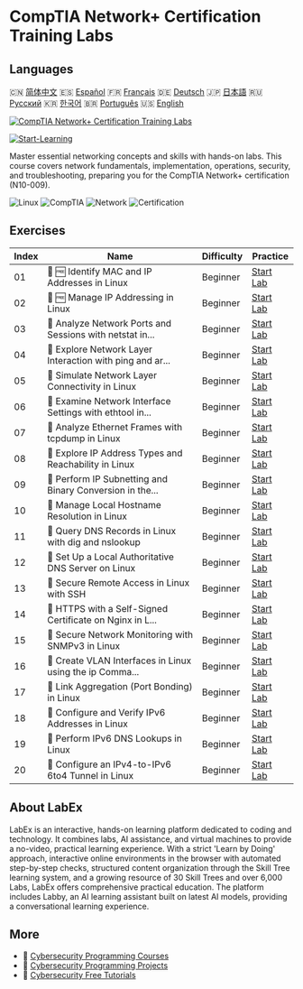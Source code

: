 # CompTIA Network+ Certification Training Labs

## Languages

🇨🇳 [简体中文](README_zh.md) 🇪🇸 [Español](README_es.md) 🇫🇷 [Français](README_fr.md) 🇩🇪 [Deutsch](README_de.md) 🇯🇵 [日本語](README_ja.md) 🇷🇺 [Русский](README_ru.md) 🇰🇷 [한국어](README_ko.md) 🇧🇷 [Português](README_pt.md) 🇺🇸 [English](README.md) 

[![CompTIA Network+ Certification Training Labs](https://cover-creator.labex.io/comptia-network-plus-training-labs.png)](https://labex.io/courses/comptia-network-plus-training-labs)

[![Start-Learning](https://img.shields.io/badge/Start-Learning-whitesmoke?style=for-the-badge)](https://labex.io/courses/comptia-network-plus-training-labs)

Master essential networking concepts and skills with hands-on labs. This course covers network fundamentals, implementation, operations, security, and troubleshooting, preparing you for the CompTIA Network+ certification (N10-009).

![Linux](https://img.shields.io/badge/Linux-whitesmoke?style=for-the-badge&logo=linux)
![CompTIA](https://img.shields.io/badge/CompTIA-whitesmoke?style=for-the-badge&logo=comptia)
![Network](https://img.shields.io/badge/Network-whitesmoke?style=for-the-badge&logo=network)
![Certification](https://img.shields.io/badge/Certification-whitesmoke?style=for-the-badge&logo=certification)


## Exercises

|   Index | Name                                                      | Difficulty   | Practice                                                                                                                                            |
|---------|-----------------------------------------------------------|--------------|-----------------------------------------------------------------------------------------------------------------------------------------------------|
|      01 | 📖 🆓 Identify MAC and IP Addresses in Linux              | Beginner     | <a target='_blank' href='https://labex.io/tutorials/comptia-identify-mac-and-ip-addresses-in-linux-592731'>Start Lab</a>                            |
|      02 | 📖 🆓 Manage IP Addressing in Linux                       | Beginner     | <a target='_blank' href='https://labex.io/tutorials/comptia-manage-ip-addressing-in-linux-592736'>Start Lab</a>                                     |
|      03 | 📖  Analyze Network Ports and Sessions with netstat in... | Beginner     | <a target='_blank' href='https://labex.io/tutorials/comptia-analyze-network-ports-and-sessions-with-netstat-in-linux-592741'>Start Lab</a>          |
|      04 | 📖  Explore Network Layer Interaction with ping and ar... | Beginner     | <a target='_blank' href='https://labex.io/tutorials/comptia-explore-network-layer-interaction-with-ping-and-arp-in-linux-592746'>Start Lab</a>      |
|      05 | 📖  Simulate Network Layer Connectivity in Linux          | Beginner     | <a target='_blank' href='https://labex.io/tutorials/comptia-simulate-network-layer-connectivity-in-linux-592752'>Start Lab</a>                      |
|      06 | 📖  Examine Network Interface Settings with ethtool in... | Beginner     | <a target='_blank' href='https://labex.io/tutorials/comptia-examine-network-interface-settings-with-ethtool-in-linux-592759'>Start Lab</a>          |
|      07 | 📖  Analyze Ethernet Frames with tcpdump in Linux         | Beginner     | <a target='_blank' href='https://labex.io/tutorials/comptia-analyze-ethernet-frames-with-tcpdump-in-linux-592765'>Start Lab</a>                     |
|      08 | 📖  Explore IP Address Types and Reachability in Linux    | Beginner     | <a target='_blank' href='https://labex.io/tutorials/comptia-explore-ip-address-types-and-reachability-in-linux-592780'>Start Lab</a>                |
|      09 | 📖  Perform IP Subnetting and Binary Conversion in the... | Beginner     | <a target='_blank' href='https://labex.io/tutorials/comptia-perform-ip-subnetting-and-binary-conversion-in-the-linux-terminal-592782'>Start Lab</a> |
|      10 | 📖  Manage Local Hostname Resolution in Linux             | Beginner     | <a target='_blank' href='https://labex.io/tutorials/comptia-manage-local-hostname-resolution-in-linux-592792'>Start Lab</a>                         |
|      11 | 📖  Query DNS Records in Linux with dig and nslookup      | Beginner     | <a target='_blank' href='https://labex.io/tutorials/comptia-query-dns-records-in-linux-with-dig-and-nslookup-592796'>Start Lab</a>                  |
|      12 | 📖  Set Up a Local Authoritative DNS Server on Linux      | Beginner     | <a target='_blank' href='https://labex.io/tutorials/comptia-set-up-a-local-authoritative-dns-server-on-linux-592803'>Start Lab</a>                  |
|      13 | 📖  Secure Remote Access in Linux with SSH                | Beginner     | <a target='_blank' href='https://labex.io/tutorials/comptia-secure-remote-access-in-linux-with-ssh-592816'>Start Lab</a>                            |
|      14 | 📖  HTTPS with a Self-Signed Certificate on Nginx in L... | Beginner     | <a target='_blank' href='https://labex.io/tutorials/comptia-https-with-a-self-signed-certificate-on-nginx-in-linux-592820'>Start Lab</a>            |
|      15 | 📖  Secure Network Monitoring with SNMPv3 in Linux        | Beginner     | <a target='_blank' href='https://labex.io/tutorials/comptia-secure-network-monitoring-with-snmpv3-in-linux-592826'>Start Lab</a>                    |
|      16 | 📖  Create VLAN Interfaces in Linux using the ip Comma... | Beginner     | <a target='_blank' href='https://labex.io/tutorials/comptia-create-vlan-interfaces-in-linux-using-the-ip-command-592842'>Start Lab</a>              |
|      17 | 📖  Link Aggregation (Port Bonding) in Linux              | Beginner     | <a target='_blank' href='https://labex.io/tutorials/comptia-link-aggregation-port-bonding-in-linux-592851'>Start Lab</a>                            |
|      18 | 📖  Configure and Verify IPv6 Addresses in Linux          | Beginner     | <a target='_blank' href='https://labex.io/tutorials/comptia-configure-and-verify-ipv6-addresses-in-linux-592858'>Start Lab</a>                      |
|      19 | 📖  Perform IPv6 DNS Lookups in Linux                     | Beginner     | <a target='_blank' href='https://labex.io/tutorials/comptia-perform-ipv6-dns-lookups-in-linux-592862'>Start Lab</a>                                 |
|      20 | 📖  Configure an IPv4-to-IPv6 6to4 Tunnel in Linux        | Beginner     | <a target='_blank' href='https://labex.io/tutorials/comptia-configure-an-ipv4-to-ipv6-6to4-tunnel-in-linux-592867'>Start Lab</a>                    |

## About LabEx

LabEx is an interactive, hands-on learning platform dedicated to coding and technology. It combines labs, AI assistance, and virtual machines to provide a no-video, practical learning experience. With a strict 'Learn by Doing' approach, interactive online environments in the browser with automated step-by-step checks, structured content organization through the Skill Tree learning system, and a growing resource of 30 Skill Trees and over 6,000 Labs, LabEx offers comprehensive practical education. The platform includes Labby, an AI learning assistant built on latest AI models, providing a conversational learning experience.

## More

- 🔗 [Cybersecurity Programming Courses](https://github.com/labex-labs/awesome-programming-courses)
- 🔗 [Cybersecurity Programming Projects](https://github.com/labex-labs/awesome-programming-projects)
- 🔗 [Cybersecurity Free Tutorials](https://github.com/labex-labs/cybersecurity-free-tutorials)

